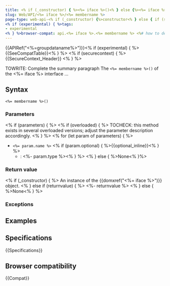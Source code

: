 ```yaml
---
title: <% if (_constructor) { %><%= iface %>()<% } else {%><%= iface %>.<%= membername %>()<% } %>
slug: Web/API/<%= iface %>/<%= membername %>
page-type: web-api-<% if (_constructor) {%>constructor<% } else { if (static) { %>static<% } else { %>instance<% } %>-method<% } %>
<% if (experimental) { %>tags:
- experimental
<% } %>browser-compat: api.<%= iface %>.<%= membername %> <%# how to deal with static methods having same name as instance method? %>
---
```


{{APIRef("<%=groupdataname%>")}}<% if (experimental) { %>{{SeeCompatTable}}<% } %>
<% if (securecontext) { %>
{{SecureContext_Header}}
<% } %>

TOWRITE: Complete the summary paragraph
The `<%= membername %>()` of the <%= iface %> interface ... 

## Syntax

```js-nolint
<%= membername %>()
```

### Parameters
<% if (parameters) { %>
<% if (overloaded) { %>
TOCHECK: this method exists in several overloaded versions; adjust the parameter description accordingly.
<% } %>
<% for (let param of parameters) { %>
- `<%= param.name %>` <% if (param.optional) { %>{{optional_inline}}<% } %>
  - : <%- param.type %><% } %>
<% } else { %>None<% }%>

### Return value
<% if (_constructor) { %>
An instance of the {{domxref("<%= iface %>")}} object.
<% } else if (returnvalue) { %>
<%- returnvalue %>
<% } else { %>None<% } %>

### Exceptions

## Examples

## Specifications

{{Specifications}}

## Browser compatibility

{{Compat}}

